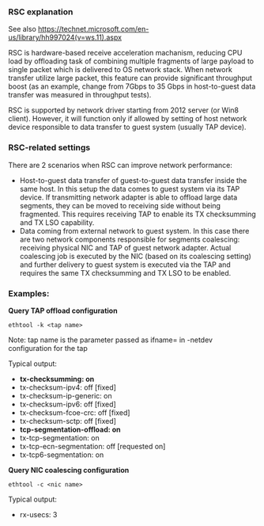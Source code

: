 ### RSC explanation
See also https://technet.microsoft.com/en-us/library/hh997024(v=ws.11).aspx

RSC is hardware-based receive acceleration machanism, reducing CPU load by offloading task of combining multiple fragments of large payload to single packet which is delivered to OS network stack. When network transfer utilize large packet, this feature can provide significant throughput boost (as an example, change from 7Gbps to 35 Gbps in host-to-guest data transfer was measured in throughput tests).

RSC is supported by network driver starting from 2012 server (or Win8 client). However, it will function only if allowed by setting of host network device responsible to data transfer to guest system (usually TAP device).

### RSC-related settings
There are 2 scenarios when RSC can improve network performance:
* Host-to-guest data transfer of guest-to-guest data transfer inside the same host. In this setup the data comes to guest system via its TAP device. If transmitting network adapter is able to offload large data segments, they can be moved to receiving side without being fragmented. This requires receiving TAP to enable its TX checksumming and TX LSO capability.
* Data coming from external network to guest system. In this case there are two network components responsible for segments coalescing: receiving physical NIC and TAP of guest network adapter. Actual coalescing job is executed by the NIC (based on its coalescing setting) and further delivery to guest system is executed via the TAP and requires the same TX checksumming and TX LSO to be enabled.

### Examples:
**Query TAP offload configuration**

`ethtool -k <tap name>`

Note: tap name is the parameter passed as ifname=<name> in -netdev configuration for the tap

Typical output:
* **tx-checksumming: on**
*	tx-checksum-ipv4: off [fixed]
*	tx-checksum-ip-generic: on
*	tx-checksum-ipv6: off [fixed]
*	tx-checksum-fcoe-crc: off [fixed]
*	tx-checksum-sctp: off [fixed]
* **tcp-segmentation-offload: on**
*	tx-tcp-segmentation: on
*	tx-tcp-ecn-segmentation: off [requested on]
*	tx-tcp6-segmentation: on

**Query NIC coalescing configuration**

`ethtool -c <nic name>`

Typical output:
* rx-usecs: 3
